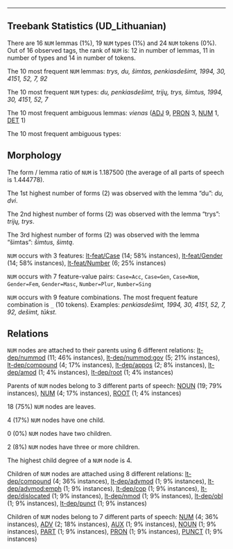 

--------------------------------------------------------------------------------

## Treebank Statistics (UD_Lithuanian)

There are 16 `NUM` lemmas (1%), 19 `NUM` types (1%) and 24 `NUM` tokens (0%).
Out of 16 observed tags, the rank of `NUM` is: 12 in number of lemmas, 11 in number of types and 14 in number of tokens.

The 10 most frequent `NUM` lemmas: <em>trys, du, šimtas, penkiasdešimt, 1994, 30, 4151, 52, 7, 92</em>

The 10 most frequent `NUM` types:  <em>du, penkiasdešimt, trijų, trys, šimtus, 1994, 30, 4151, 52, 7</em>

The 10 most frequent ambiguous lemmas: <em>vienas</em> ([ADJ]() 9, [PRON]() 3, [NUM]() 1, [DET]() 1)

The 10 most frequent ambiguous types:  



## Morphology

The form / lemma ratio of `NUM` is 1.187500 (the average of all parts of speech is 1.444778).

The 1st highest number of forms (2) was observed with the lemma “du”: <em>du, dvi</em>.

The 2nd highest number of forms (2) was observed with the lemma “trys”: <em>trijų, trys</em>.

The 3rd highest number of forms (2) was observed with the lemma “šimtas”: <em>šimtus, šimtą</em>.

`NUM` occurs with 3 features: [lt-feat/Case]() (14; 58% instances), [lt-feat/Gender]() (14; 58% instances), [lt-feat/Number]() (6; 25% instances)

`NUM` occurs with 7 feature-value pairs: `Case=Acc`, `Case=Gen`, `Case=Nom`, `Gender=Fem`, `Gender=Masc`, `Number=Plur`, `Number=Sing`

`NUM` occurs with 9 feature combinations.
The most frequent feature combination is `_` (10 tokens).
Examples: <em>penkiasdešimt, 1994, 30, 4151, 52, 7, 92, dešimt, tūkst.</em>


## Relations

`NUM` nodes are attached to their parents using 6 different relations: [lt-dep/nummod]() (11; 46% instances), [lt-dep/nummod:gov]() (5; 21% instances), [lt-dep/compound]() (4; 17% instances), [lt-dep/appos]() (2; 8% instances), [lt-dep/amod]() (1; 4% instances), [lt-dep/root]() (1; 4% instances)

Parents of `NUM` nodes belong to 3 different parts of speech: [NOUN]() (19; 79% instances), [NUM]() (4; 17% instances), [ROOT]() (1; 4% instances)

18 (75%) `NUM` nodes are leaves.

4 (17%) `NUM` nodes have one child.

0 (0%) `NUM` nodes have two children.

2 (8%) `NUM` nodes have three or more children.

The highest child degree of a `NUM` node is 4.

Children of `NUM` nodes are attached using 8 different relations: [lt-dep/compound]() (4; 36% instances), [lt-dep/advmod]() (1; 9% instances), [lt-dep/advmod:emph]() (1; 9% instances), [lt-dep/cop]() (1; 9% instances), [lt-dep/dislocated]() (1; 9% instances), [lt-dep/nmod]() (1; 9% instances), [lt-dep/obl]() (1; 9% instances), [lt-dep/punct]() (1; 9% instances)

Children of `NUM` nodes belong to 7 different parts of speech: [NUM]() (4; 36% instances), [ADV]() (2; 18% instances), [AUX]() (1; 9% instances), [NOUN]() (1; 9% instances), [PART]() (1; 9% instances), [PRON]() (1; 9% instances), [PUNCT]() (1; 9% instances)

